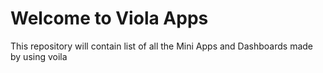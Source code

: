 Welcome to Viola Apps
============================

This repository will contain list of all the Mini Apps and Dashboards made by using voila

